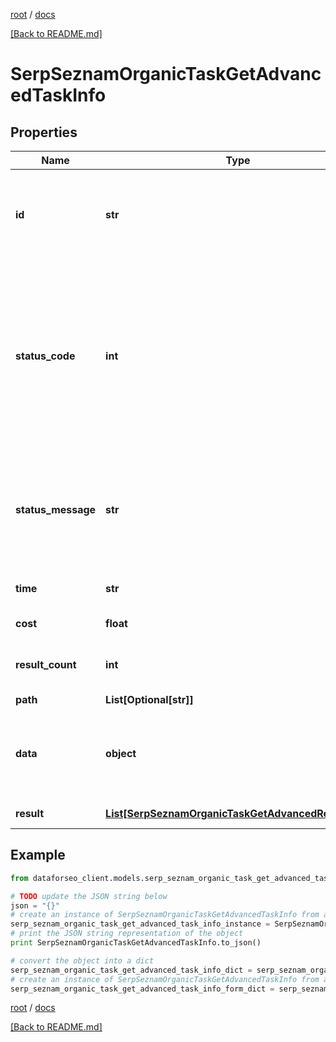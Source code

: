 [root](./../ "root") / [docs](./ "docs")

[[Back to README.md]](./../README.md "[Back to README.md]")

# SerpSeznamOrganicTaskGetAdvancedTaskInfo

## Properties

Name | Type | Description | Notes
------------ | ------------- | ------------- | -------------
**id** | **str** | task identifier unique task identifier in our system in the UUID format | [optional]
**status_code** | **int** | status code of the task generated by DataForSEO, can be within the following range: 10000-60000 you can find the full list of the response codes here | [optional]
**status_message** | **str** | informational message of the task you can find the full list of general informational messages here | [optional]
**time** | **str** | execution time, seconds | [optional]
**cost** | **float** | total tasks cost, USD | [optional]
**result_count** | **int** | number of elements in the result array | [optional]
**path** | **List[Optional[str]]** | URL path | [optional]
**data** | **object** | contains the same parameters that you specified in the POST request | [optional]
**result** | [**List[SerpSeznamOrganicTaskGetAdvancedResultInfo]**](SerpSeznamOrganicTaskGetAdvancedResultInfo.md) | array of results | [optional]

## Example

```python
from dataforseo_client.models.serp_seznam_organic_task_get_advanced_task_info import SerpSeznamOrganicTaskGetAdvancedTaskInfo

# TODO update the JSON string below
json = "{}"
# create an instance of SerpSeznamOrganicTaskGetAdvancedTaskInfo from a JSON string
serp_seznam_organic_task_get_advanced_task_info_instance = SerpSeznamOrganicTaskGetAdvancedTaskInfo.from_json(json)
# print the JSON string representation of the object
print SerpSeznamOrganicTaskGetAdvancedTaskInfo.to_json()

# convert the object into a dict
serp_seznam_organic_task_get_advanced_task_info_dict = serp_seznam_organic_task_get_advanced_task_info_instance.to_dict()
# create an instance of SerpSeznamOrganicTaskGetAdvancedTaskInfo from a dict
serp_seznam_organic_task_get_advanced_task_info_form_dict = serp_seznam_organic_task_get_advanced_task_info.from_dict(serp_seznam_organic_task_get_advanced_task_info_dict)
```

  

[root](./../ "root") / [docs](./ "docs")

[[Back to README.md]](./../README.md "[Back to README.md]")